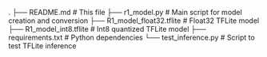 .
├── README.md                   # This file
├── r1_model.py                 # Main script for model creation and conversion
├── R1_model_float32.tflite     # Float32 TFLite model
├── R1_model_int8.tflite        # Int8 quantized TFLite model
├── requirements.txt            # Python dependencies
└── test_inference.py           # Script to test TFLite inference
